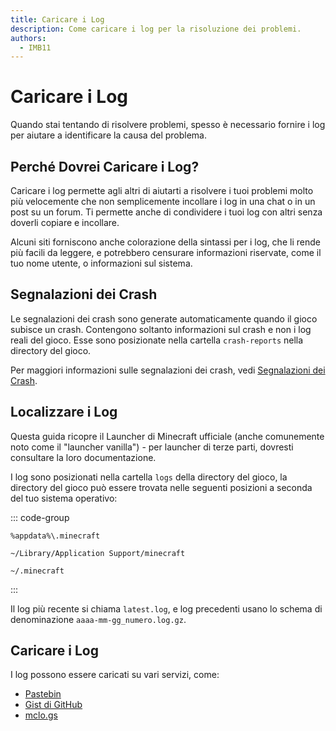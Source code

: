```yaml
---
title: Caricare i Log
description: Come caricare i log per la risoluzione dei problemi.
authors:
  - IMB11
---
```


# Caricare i Log

Quando stai tentando di risolvere problemi, spesso è necessario fornire i log per aiutare a identificare la causa del problema.

## Perché Dovrei Caricare i Log?

Caricare i log permette agli altri di aiutarti a risolvere i tuoi problemi molto più velocemente che non semplicemente incollare i log in una chat o in un post su un forum. Ti permette anche di condividere i tuoi log con altri senza doverli copiare e incollare.

Alcuni siti forniscono anche colorazione della sintassi per i log, che li rende più facili da leggere, e potrebbero censurare informazioni riservate, come il tuo nome utente, o informazioni sul sistema.

## Segnalazioni dei Crash

Le segnalazioni dei crash sono generate automaticamente quando il gioco subisce un crash. Contengono soltanto informazioni sul crash e non i log reali del gioco. Esse sono posizionate nella cartella `crash-reports` nella directory del gioco.

Per maggiori informazioni sulle segnalazioni dei crash, vedi [Segnalazioni dei Crash](./crash-reports).

## Localizzare i Log

Questa guida ricopre il Launcher di Minecraft ufficiale (anche comunemente noto come il "launcher vanilla") - per launcher di terze parti, dovresti consultare la loro documentazione.

I log sono posizionati nella cartella `logs` della directory del gioco, la directory del gioco può essere trovata nelle seguenti posizioni a seconda del tuo sistema operativo:

::: code-group

```:no-line-numbers [Windows]
%appdata%\.minecraft
```

```:no-line-numbers [macOS]
~/Library/Application Support/minecraft
```

```:no-line-numbers [Linux]
~/.minecraft
```

:::

Il log più recente si chiama `latest.log`, e log precedenti usano lo schema di denominazione `aaaa-mm-gg_numero.log.gz`.

## Caricare i Log

I log possono essere caricati su vari servizi, come:

- [Pastebin](https://pastebin.com/)
- [Gist di GitHub](https://gist.github.com/)
- [mclo.gs](https://mclo.gs/)
